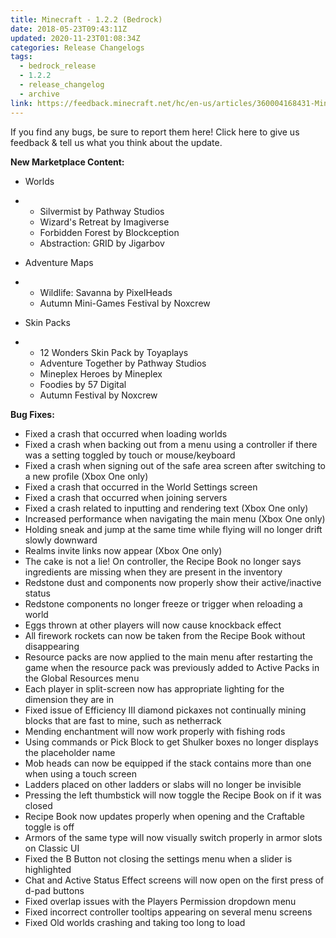 ```yaml
---
title: Minecraft - 1.2.2 (Bedrock)
date: 2018-05-23T09:43:11Z
updated: 2020-11-23T01:08:34Z
categories: Release Changelogs
tags:
  - bedrock_release
  - 1.2.2
  - release_changelog
  - archive
link: https://feedback.minecraft.net/hc/en-us/articles/360004168431-Minecraft-1-2-2-Bedrock-
---
```


If you find any bugs, be sure to report them here! Click here to give us feedback & tell us what you think about the update.

  
**New Marketplace Content:**

- Worlds

- - Silvermist by Pathway Studios
  - Wizard's Retreat by Imagiverse
  - Forbidden Forest by Blockception
  - Abstraction: GRID by Jigarbov

- Adventure Maps

- - Wildlife: Savanna by PixelHeads
  - Autumn Mini-Games Festival by Noxcrew

- Skin Packs

- - 12 Wonders Skin Pack by Toyaplays
  - Adventure Together by Pathway Studios
  - Mineplex Heroes by Mineplex
  - Foodies by 57 Digital
  - Autumn Festival by Noxcrew

  
**Bug Fixes:**

- Fixed a crash that occurred when loading worlds
- Fixed a crash when backing out from a menu using a controller if there was a setting toggled by touch or mouse/keyboard
- Fixed a crash when signing out of the safe area screen after switching to a new profile (Xbox One only)
- Fixed a crash that occurred in the World Settings screen
- Fixed a crash that occurred when joining servers
- Fixed a crash related to inputting and rendering text (Xbox One only)
- Increased performance when navigating the main menu (Xbox One only)
- Holding sneak and jump at the same time while flying will no longer drift slowly downward
- Realms invite links now appear (Xbox One only)
- The cake is not a lie! On controller, the Recipe Book no longer says ingredients are missing when they are present in the inventory
- Redstone dust and components now properly show their active/inactive status
- Redstone components no longer freeze or trigger when reloading a world
- Eggs thrown at other players will now cause knockback effect
- All firework rockets can now be taken from the Recipe Book without disappearing
- Resource packs are now applied to the main menu after restarting the game when the resource pack was previously added to Active Packs in the Global Resources menu
- Each player in split-screen now has appropriate lighting for the dimension they are in
- Fixed issue of Efficiency III diamond pickaxes not continually mining blocks that are fast to mine, such as netherrack
- Mending enchantment will now work properly with fishing rods
- Using commands or Pick Block to get Shulker boxes no longer displays the placeholder name
- Mob heads can now be equipped if the stack contains more than one when using a touch screen
- Ladders placed on other ladders or slabs will no longer be invisible
- Pressing the left thumbstick will now toggle the Recipe Book on if it was closed
- Recipe Book now updates properly when opening and the Craftable toggle is off
- Armors of the same type will now visually switch properly in armor slots on Classic UI
- Fixed the B Button not closing the settings menu when a slider is highlighted
- Chat and Active Status Effect screens will now open on the first press of d-pad buttons
- Fixed overlap issues with the Players Permission dropdown menu
- Fixed incorrect controller tooltips appearing on several menu screens
- Fixed Old worlds crashing and taking too long to load

<div>

 

</div>
